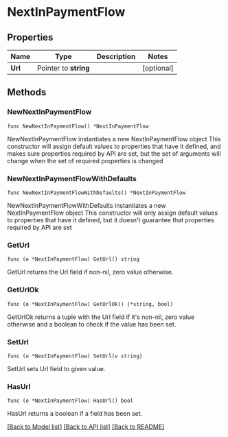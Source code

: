 # NextInPaymentFlow

## Properties

Name | Type | Description | Notes
------------ | ------------- | ------------- | -------------
**Url** | Pointer to **string** |  | [optional] 

## Methods

### NewNextInPaymentFlow

`func NewNextInPaymentFlow() *NextInPaymentFlow`

NewNextInPaymentFlow instantiates a new NextInPaymentFlow object
This constructor will assign default values to properties that have it defined,
and makes sure properties required by API are set, but the set of arguments
will change when the set of required properties is changed

### NewNextInPaymentFlowWithDefaults

`func NewNextInPaymentFlowWithDefaults() *NextInPaymentFlow`

NewNextInPaymentFlowWithDefaults instantiates a new NextInPaymentFlow object
This constructor will only assign default values to properties that have it defined,
but it doesn't guarantee that properties required by API are set

### GetUrl

`func (o *NextInPaymentFlow) GetUrl() string`

GetUrl returns the Url field if non-nil, zero value otherwise.

### GetUrlOk

`func (o *NextInPaymentFlow) GetUrlOk() (*string, bool)`

GetUrlOk returns a tuple with the Url field if it's non-nil, zero value otherwise
and a boolean to check if the value has been set.

### SetUrl

`func (o *NextInPaymentFlow) SetUrl(v string)`

SetUrl sets Url field to given value.

### HasUrl

`func (o *NextInPaymentFlow) HasUrl() bool`

HasUrl returns a boolean if a field has been set.


[[Back to Model list]](../README.md#documentation-for-models) [[Back to API list]](../README.md#documentation-for-api-endpoints) [[Back to README]](../README.md)


